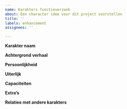 ```yaml
---
name: Karakters functieverzoek
about: Een character idee voor dit project voorstellen
title: ''
labels: enhancement
assignees: ''

---
```


**Karakter naam**
<!-- Het characters naam.-->

**Achtergrond verhaal**
<!-- Een beschrijving van de karakters achtergrond.-->

**Persoonlijkheid**
<!-- Een beschrijving van de karakters persoonlijkheid.-->

**Uiterlijk**
<!-- Een beschrijving van de karakters uiterlijk met eventuele screenshots.-->

**Capaciteiten**
<!-- Een beschrijving van de karakters capiciteiten.-->

**Extra’s**
<!-- Een beschrijving van de karakters capiciteiten.-->

**Relaties met andere karakters**
<!-- De relaties die dit karakter heeft met andere karakters.-->

